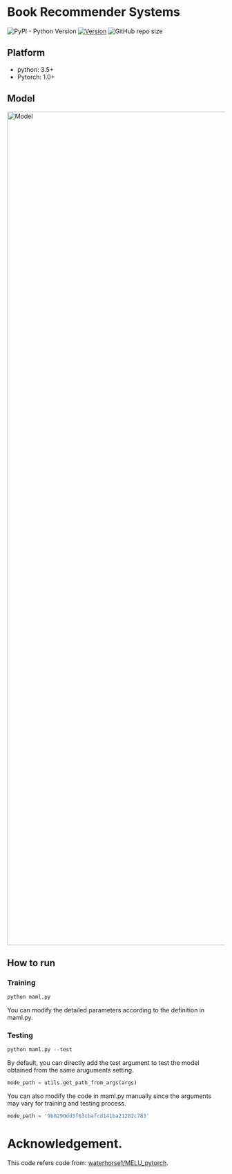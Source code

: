 # Book Recommender Systems

![PyPI - Python Version](https://img.shields.io/pypi/pyversions/scikit-daisy) [![Version](https://img.shields.io/badge/version-v1.0.0-orange)](https://github.com/HYEZ/Book_Recsys) ![GitHub repo size](https://img.shields.io/github/repo-size/HYEZ/Book_Recsys)

## Platform
- python: 3.5+
- Pytorch: 1.0+

## Model
<img width="1931" alt="Model" src="https://user-images.githubusercontent.com/21326503/152167939-30202625-b354-4980-a887-7c5459b67bc7.png">


## How to run

### Training
```python
python maml.py
```
You can modify the detailed parameters according to the definition in maml.py.

### Testing
```python
python maml.py --test
```
By default, you can directly add the test argument to test the model obtained from the same aruguments setting.
```python
mode_path = utils.get_path_from_args(args)
```
You can also modify the code in maml.py manually since the arguments may vary for training and testing process.
```python
mode_path = '9b8290dd3f63cbafcd141ba21282c783'
```



# Acknowledgement.
This code refers code from:
[waterhorse1/MELU_pytorch](https://github.com/waterhorse1/MELU_pytorch).
